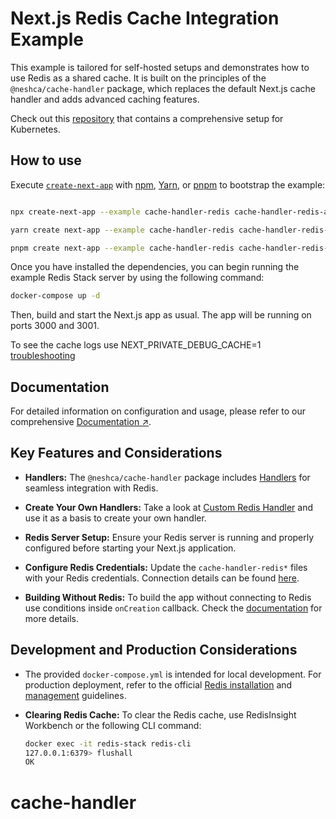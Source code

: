 # Next.js Redis Cache Integration Example

This example is tailored for self-hosted setups and demonstrates how to use Redis as a shared cache. It is built on the principles of the `@neshca/cache-handler` package, which replaces the default Next.js cache handler and adds advanced caching features.

Check out this [repository](https://github.com/ezeparziale/nextjs-k8s) that contains a comprehensive setup for Kubernetes.

## How to use

Execute [`create-next-app`](https://github.com/vercel/next.js/tree/canary/packages/create-next-app) with [npm](https://docs.npmjs.com/cli/init), [Yarn](https://yarnpkg.com/lang/en/docs/cli/create/), or [pnpm](https://pnpm.io) to bootstrap the example:

```bash

npx create-next-app --example cache-handler-redis cache-handler-redis-app
```

```bash
yarn create next-app --example cache-handler-redis cache-handler-redis-app
```

```bash
pnpm create next-app --example cache-handler-redis cache-handler-redis-app
```

Once you have installed the dependencies, you can begin running the example Redis Stack server by using the following command:

```bash
docker-compose up -d
```

Then, build and start the Next.js app as usual. The app will be running on ports 3000 and 3001.

To see the cache logs use NEXT_PRIVATE_DEBUG_CACHE=1 [troubleshooting](https://caching-tools.github.io/next-shared-cache/troubleshooting)

## Documentation

For detailed information on configuration and usage, please refer to our comprehensive [Documentation ↗](https://caching-tools.github.io/next-shared-cache).

## Key Features and Considerations

- **Handlers:** The `@neshca/cache-handler` package includes [Handlers](https://caching-tools.github.io/next-shared-cache/handlers/redis-stack) for seamless integration with Redis.

- **Create Your Own Handlers:** Take a look at [Custom Redis Handler](https://caching-tools.github.io/next-shared-cache/usage/creating-a-custom-handler) and use it as a basis to create your own handler.

- **Redis Server Setup:** Ensure your Redis server is running and properly configured before starting your Next.js application.

- **Configure Redis Credentials:** Update the `cache-handler-redis*` files with your Redis credentials. Connection details can be found [here](https://redis.io/docs/connect/clients/nodejs/).

- **Building Without Redis:** To build the app without connecting to Redis use conditions inside `onCreation` callback. Check the [documentation](https://caching-tools.github.io/next-shared-cache/configuration/opt-out-cache-on-build) for more details.

## Development and Production Considerations

- The provided `docker-compose.yml` is intended for local development. For production deployment, refer to the official [Redis installation](https://redis.io/docs/install/) and [management](https://redis.io/docs/management/) guidelines.

- **Clearing Redis Cache:** To clear the Redis cache, use RedisInsight Workbench or the following CLI command:

  ```bash
  docker exec -it redis-stack redis-cli
  127.0.0.1:6379> flushall
  OK
  ```
# cache-handler
